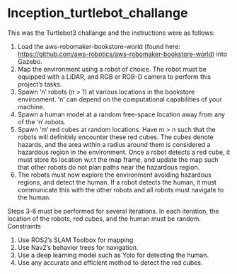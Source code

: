 # Inception_turtlebot_challange
 This was the Turtlebot3 challange and the instructions were as follows:
 
   1. Load the aws-robomaker-bookstore-world (found here: https://github.com/aws-robotics/aws-robomaker-bookstore-world) into Gazebo.
   2. Map the environment using a robot of choice. The robot must be equipped with a LiDAR, and RGB or RGB-D camera to perform this project’s tasks.
   3. Spawn ‘n’ robots (n > 1) at various locations in the bookstore environment. ‘n’ can depend on the computational capabilities of your machine.
   4. Spawn a human model at a random free-space location away from any of the ‘n’ robots.
   5. Spawn ‘m’ red cubes at random locations. Have m > n such that the robots will definitely encounter these red cubes. The cubes denote hazards, and the area within a radius around them is considered a hazardous region in the environment. Once a robot detects a red cube, it must store its location w.r.t the map frame, and update the map such that other robots do not plan paths near the hazardous region.
   6. The robots must now explore the environment avoiding hazardous regions, and detect the human. If a robot detects the human, it must communicate this with the other robots and all robots must navigate to the human.

Steps 3-6 must be performed for several iterations. In each iteration, the location of the robots, red cubes, and the human must be random.
Constraints

   1. Use ROS2’s SLAM Toolbox for mapping
   2. Use Nav2’s behavior trees for navigation.
   3. Use a deep learning model such as Yolo for detecting the human.
   4. Use any accurate and efficient method to detect the red cubes. 
